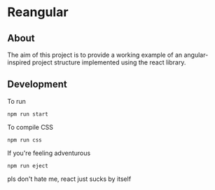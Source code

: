 # Reangular

## About
The aim of this project is to provide a working example of an angular-inspired project structure implemented using the react library.

## Development

To run
```
npm run start
```

To compile CSS
```
npm run css
```

If you're feeling adventurous
```
npm run eject
```

pls don't hate me, react just sucks by itself
